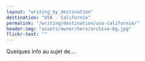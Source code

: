 ```yaml
---
layout: "writing_by_destination"
destination: "USA - Californie"
permalink: "/writing/destination/usa-californie/"
header-img: "assets/owner/hero/archive-bg.jpg"
flickr-text: ""
---
```


Quelques info au sujet de....